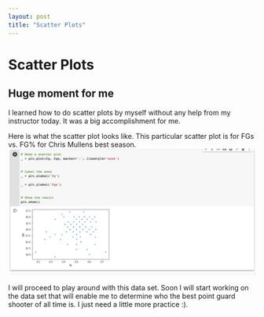 ```yaml
---
layout: post
title: "Scatter Plots"
---
```


# Scatter Plots 

## Huge moment for me 

I learned how to do scatter plots by myself without any help from my instructor today.  It was a big accomplishment for me. 

Here is what the scatter plot looks like. This particular scatter plot is for FGs vs. FG% for Chris Mullens best season.
![Ploting](https://github.com/rashadwest/rashadwest.github.io/raw/master/_posts/Screen%20Shot%202020-08-29%20at%209.51.02%20AM.png?raw=true)

I will proceed to play around with this data set.  Soon I will start working on the data set that will enable me to determine who the best point guard 
shooter of all time is.  I just need a little more practice :).
